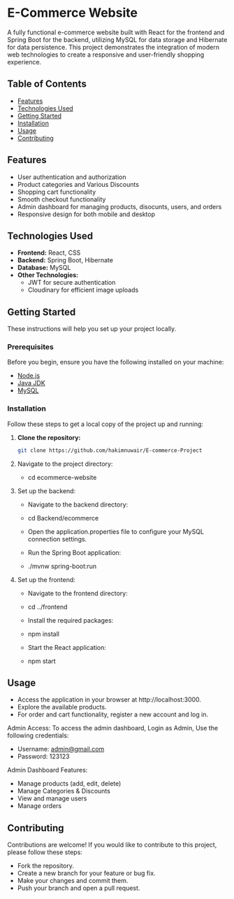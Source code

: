 # E-Commerce Website

A fully functional e-commerce website built with React for the frontend and Spring Boot for the backend, utilizing MySQL for data storage and Hibernate for data persistence. This project demonstrates the integration of modern web technologies to create a responsive and user-friendly shopping experience.

## Table of Contents
- [Features](#features)
- [Technologies Used](#technologies-used)
- [Getting Started](#getting-started)
- [Installation](#installation)
- [Usage](#usage)
- [Contributing](#contributing)

## Features
- User authentication and authorization
- Product categories and Various Discounts 
- Shopping cart functionality
- Smooth checkout functionality
- Admin dashboard for managing products, disocunts, users, and orders
- Responsive design for both mobile and desktop

## Technologies Used
- **Frontend:** React, CSS
- **Backend:** Spring Boot, Hibernate
- **Database:** MySQL
- **Other Technologies:** 
  - JWT for secure authentication
  - Cloudinary for efficient image uploads

## Getting Started
These instructions will help you set up your project locally.

### Prerequisites
Before you begin, ensure you have the following installed on your machine:
- [Node.js](https://nodejs.org/)
- [Java JDK](https://www.oracle.com/java/technologies/javase-jdk11-downloads.html) 
- [MySQL](https://www.mysql.com/) 

### Installation
Follow these steps to get a local copy of the project up and running:

1. **Clone the repository:**
   ```bash
   git clone https://github.com/hakimnuwair/E-commerce-Project

2. Navigate to the project directory:
    - cd ecommerce-website


3. Set up the backend:
    - Navigate to the backend directory:
    - cd Backend/ecommerce

    - Open the application.properties file to configure your MySQL connection settings.

    - Run the Spring Boot application:
    - ./mvnw spring-boot:run

4. Set up the frontend:
    - Navigate to the frontend directory:
    - cd ../frontend

    - Install the required packages:
    - npm install

    - Start the React application:
    - npm start

## Usage
- Access the application in your browser at http://localhost:3000.
- Explore the available products.
- For order and cart functionality, register a new account and log in.

Admin Access: To access the admin dashboard, Login as Admin, Use the following credentials:
-   Username: admin@gmail.com
-   Password: 123123  

Admin Dashboard Features:
-   Manage products (add, edit, delete)
-   Manage Categories & Discounts
-   View and manage users
-   Manage orders

## Contributing
Contributions are welcome! If you would like to contribute to this project, please follow these steps:

-   Fork the repository.
-   Create a new branch for your feature or bug fix.
-   Make your changes and commit them.
-   Push your branch and open a pull request.








    

